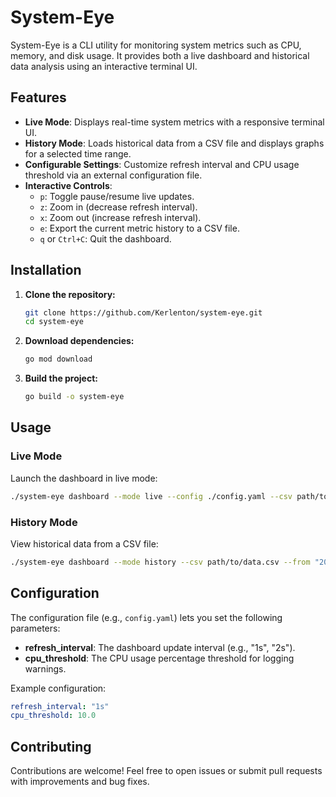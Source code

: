 # System-Eye

System-Eye is a CLI utility for monitoring system metrics such as CPU, memory, and disk usage. It provides both a live dashboard and historical data analysis using an interactive terminal UI.

## Features

- **Live Mode**: Displays real-time system metrics with a responsive terminal UI.
- **History Mode**: Loads historical data from a CSV file and displays graphs for a selected time range.
- **Configurable Settings**: Customize refresh interval and CPU usage threshold via an external configuration file.
- **Interactive Controls**:
  - `p`: Toggle pause/resume live updates.
  - `z`: Zoom in (decrease refresh interval).
  - `x`: Zoom out (increase refresh interval).
  - `e`: Export the current metric history to a CSV file.
  - `q` or `Ctrl+C`: Quit the dashboard.

## Installation

1. **Clone the repository:**
   ```sh
   git clone https://github.com/Kerlenton/system-eye.git
   cd system-eye
   ```
2. **Download dependencies:**
   ```sh
   go mod download
   ```
3. **Build the project:**
   ```sh
   go build -o system-eye
   ```

## Usage

### Live Mode

Launch the dashboard in live mode:
```sh
./system-eye dashboard --mode live --config ./config.yaml --csv path/to/export.csv
```

### History Mode

View historical data from a CSV file:
```sh
./system-eye dashboard --mode history --csv path/to/data.csv --from "2025-01-01T00:00:00Z" --to "2025-01-02T00:00:00Z"
```

## Configuration

The configuration file (e.g., `config.yaml`) lets you set the following parameters:
- **refresh_interval**: The dashboard update interval (e.g., "1s", "2s").
- **cpu_threshold**: The CPU usage percentage threshold for logging warnings.

Example configuration:
```yaml
refresh_interval: "1s"
cpu_threshold: 10.0
```

## Contributing

Contributions are welcome! Feel free to open issues or submit pull requests with improvements and bug fixes.
